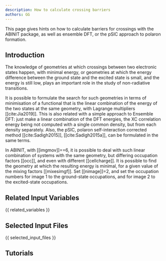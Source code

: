 ```yaml
---
description: How to calculate crossing barriers
authors: GG
---
```

<!--- This is the source file for this topics. Can be edited. -->

This page gives hints on how to calculate barriers for crossings with the ABINIT package,
as well as ensemble DFT, or the pSIC approach to polaron formation.

## Introduction

The knowledge of geometries at which crossings between two electronic states happen,
with minimal energy, or geometries at which the energy difference between the ground state and the excited
state is small, and the energy is still low, plays an important role
in the study of non-radiative transitions.

It is possible to formulate the search for such geometries in terms of minimisation
of a functional that is the linear combination of the energy of the two states at the same geometry, 
with Lagrange multipliers [[cite:Jia2019]].
This is also related with a simple approach to Ensemble DFT: just make a linear combination of the DFT energies, the XC correlation
energy being not computed with a single common density, but from each density separately.
Also, the pSIC, polaron self-interaction corrected method [[cite:Sadigh2015]], [[cite:Sadigh2015a]], can be formulated in the same terms.

In ABINIT, with [[imgmov]]==6, it is possible to deal with such 
linear combination of systems with the same geometry, but differing occupation factors [[occ]], and even 
with different [[cellcharge]].
It is possible to find the geometry at which the resulting energy is minimal, for a given value of the mixing factors [[mixesimgf]].
Set [[nimage]]=2, and set the occupation numbers for image 1 to the ground-state occupations, and for image 2 to the excited-state occupations.

## Related Input Variables

{{ related_variables }}

## Selected Input Files

{{ selected_input_files }}

## Tutorials

